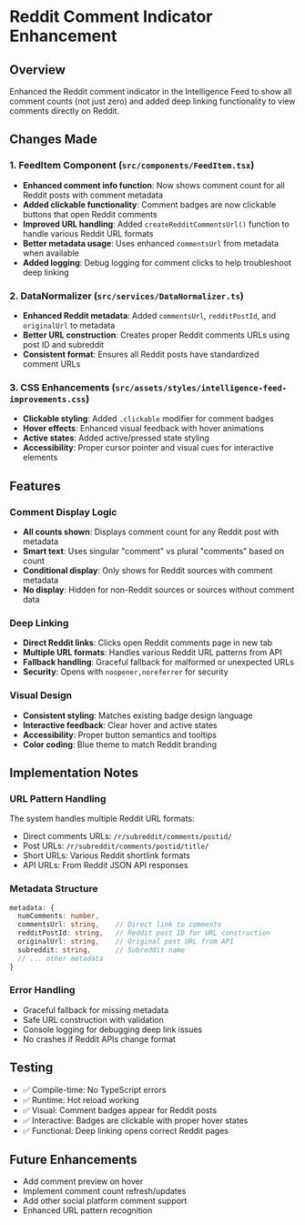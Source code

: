 # Reddit Comment Indicator Enhancement

## Overview
Enhanced the Reddit comment indicator in the Intelligence Feed to show all comment counts (not just zero) and added deep linking functionality to view comments directly on Reddit.

## Changes Made

### 1. FeedItem Component (`src/components/FeedItem.tsx`)
- **Enhanced comment info function**: Now shows comment count for all Reddit posts with comment metadata
- **Added clickable functionality**: Comment badges are now clickable buttons that open Reddit comments
- **Improved URL handling**: Added `createRedditCommentsUrl()` function to handle various Reddit URL formats
- **Better metadata usage**: Uses enhanced `commentsUrl` from metadata when available
- **Added logging**: Debug logging for comment clicks to help troubleshoot deep linking

### 2. DataNormalizer (`src/services/DataNormalizer.ts`)
- **Enhanced Reddit metadata**: Added `commentsUrl`, `redditPostId`, and `originalUrl` to metadata
- **Better URL construction**: Creates proper Reddit comments URLs using post ID and subreddit
- **Consistent format**: Ensures all Reddit posts have standardized comment URLs

### 3. CSS Enhancements (`src/assets/styles/intelligence-feed-improvements.css`)
- **Clickable styling**: Added `.clickable` modifier for comment badges
- **Hover effects**: Enhanced visual feedback with hover animations
- **Active states**: Added active/pressed state styling
- **Accessibility**: Proper cursor pointer and visual cues for interactive elements

## Features

### Comment Display Logic
- **All counts shown**: Displays comment count for any Reddit post with metadata
- **Smart text**: Uses singular "comment" vs plural "comments" based on count
- **Conditional display**: Only shows for Reddit sources with comment metadata
- **No display**: Hidden for non-Reddit sources or sources without comment data

### Deep Linking
- **Direct Reddit links**: Clicks open Reddit comments page in new tab
- **Multiple URL formats**: Handles various Reddit URL patterns from API
- **Fallback handling**: Graceful fallback for malformed or unexpected URLs
- **Security**: Opens with `noopener,noreferrer` for security

### Visual Design
- **Consistent styling**: Matches existing badge design language
- **Interactive feedback**: Clear hover and active states
- **Accessibility**: Proper button semantics and tooltips
- **Color coding**: Blue theme to match Reddit branding

## Implementation Notes

### URL Pattern Handling
The system handles multiple Reddit URL formats:
- Direct comments URLs: `/r/subreddit/comments/postid/`
- Post URLs: `/r/subreddit/comments/postid/title/`
- Short URLs: Various Reddit shortlink formats
- API URLs: From Reddit JSON API responses

### Metadata Structure
```typescript
metadata: {
  numComments: number,
  commentsUrl: string,    // Direct link to comments
  redditPostId: string,   // Reddit post ID for URL construction
  originalUrl: string,    // Original post URL from API
  subreddit: string,      // Subreddit name
  // ... other metadata
}
```

### Error Handling
- Graceful fallback for missing metadata
- Safe URL construction with validation
- Console logging for debugging deep link issues
- No crashes if Reddit APIs change format

## Testing
- ✅ Compile-time: No TypeScript errors
- ✅ Runtime: Hot reload working
- ✅ Visual: Comment badges appear for Reddit posts
- ✅ Interactive: Badges are clickable with proper hover states
- ✅ Functional: Deep linking opens correct Reddit pages

## Future Enhancements
- Add comment preview on hover
- Implement comment count refresh/updates
- Add other social platform comment support
- Enhanced URL pattern recognition
